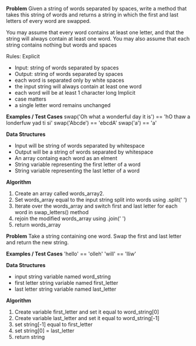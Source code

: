**Problem**
Given a string of words separated by spaces, write a method that takes this string of words and returns a string in which the first and last letters of every word are swapped.

You may assume that every word contains at least one letter, and that the string will always contain at least one word. 
You may also assume that each string contains nothing but words and spaces

Rules:
Explicit
  - Input: string of words separated by spaces
  - Output: string of words separated by spaces
  - each word is separated only by white spaces
  - the input string will always contain at least one word
  - each word will be at least 1 character long
Implicit
  - case matters 
  - a single letter word remains unchanged

**Examples / Test Cases**
swap('Oh what a wonderful day it is') == 'hO thaw a londerfuw yad ti si'
swap('Abcde') == 'ebcdA'
swap('a') == 'a'

**Data Structures**
- Input will be string of words separated by whitespace
- Output will be a string of words separated by whitespace
- An array containg each word as an elment
- String variable representing the first letter of a word
- String variable representing the last letter of a word

**Algorithm**
1. Create an array called words_array2. 
2. Set words_array equal to the input string split into words using .split(' ')
3. Iterate over the words_array and switch first and last letter for each word in swap_letters() method
4. rejoin the modified words_array using .join(' ')
5. return words_array


**Problem**
Take a string containing one word. Swap the first and last letter and return the new string.

**Examples / Test Cases**
'hello' == 'olleh'
'will' == 'lliw'

**Data Structures**
- input string variable named word_string
- first letter string variable named first_letter
- last letter string variable named last_letter

**Algorithm**
1. Create variable first_letter and set it equal to word_string[0]
2. Create variable last_letter and set it equal to word_string[-1]
3. set string[-1] equal to first_letter
4. set string[0] = last_letter
5. return string